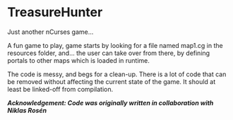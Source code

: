 # TreasureHunter
Just another nCurses game...

A fun game to play, game starts by looking for a file named map1.cg in the resources folder, and... the user can take over from there, by defining portals to other maps which is loaded in runtime.

The code is messy, and begs for a clean-up. There is a lot of code that can be removed without affecting the current state of the game. It should at least be linked-off from compilation.

***Acknowledgement: Code was originally written in collaboration with Niklas Rosén***
